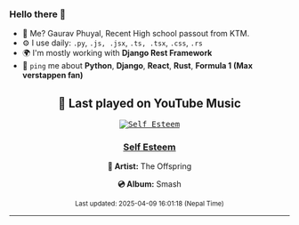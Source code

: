 ### Hello there 👋
- 💨 Me? Gaurav Phuyal, Recent High school passout from KTM.
- ⚙️ I use daily: `.py`, `.js, .jsx`, `.ts, .tsx`, `.css`, `.rs`
- 🌍 I'm mostly working with **Django Rest Framework**
- 💬 `ping` me about **Python**, **Django**, **React**, **Rust**, **Formula 1 (Max verstappen fan)**
<!-- YOUTUBE-MUSIC-START -->
<div align='center'>

## 🎵 Last played on YouTube Music

<kbd>

[![Self Esteem](https://lastfm.freetls.fastly.net/i/u/174s/8e61d9b028cea0da7188646cbee22bc5.jpg)](https://lastfm.freetls.fastly.net/i/u/174s/8e61d9b028cea0da7188646cbee22bc5.jpg)

</kbd>

### [Self Esteem](https://www.youtube.com/results?search_query=The%20Offspring%20Self%20Esteem)

**🎤 Artist:** The Offspring

**💿 Album:** Smash

<sub>Last updated: 2025-04-09 16:01:18 (Nepal Time)</sub>

</div>

<!-- YOUTUBE-MUSIC-END -->
<hr>

